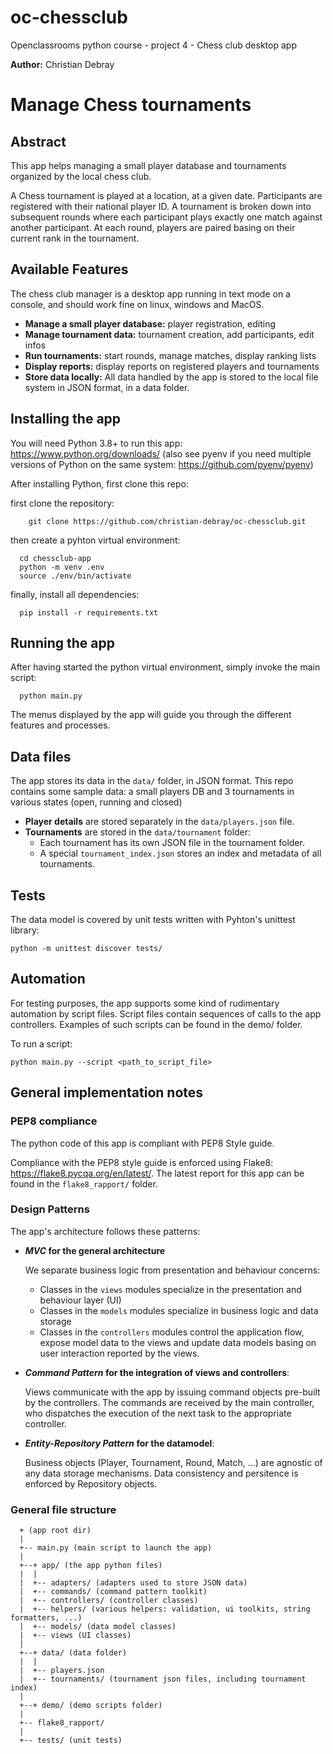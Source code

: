 # oc-chessclub
Openclassrooms python course - project 4 - Chess club desktop app

**Author:** Christian Debray

Manage Chess tournaments
========================

## Abstract
This app helps managing a small player database and tournaments organized
by the local chess club.

A Chess tournament is played at a location, at a given date.
Participants are registered with their national player ID.
A tournament is broken down into subsequent rounds where each participant plays exactly one match against
another participant. At each round, players are paired basing on their current rank in the tournament.

## Available Features

 The chess club manager is a desktop app running in text mode on a console, and should work fine on linux,
 windows and MacOS.

  - **Manage a small player database:** player registration, editing
  - **Manage tournament data:** tournament creation, add participants, edit infos
  - **Run tournaments:** start rounds, manage matches, display ranking lists
  - **Display reports:** display reports on registered players and tournaments
  - **Store data locally:** All data handled by the app is stored to the local file system in JSON format, in a data folder.

## Installing the app

You will need Python 3.8+ to run this app: https://www.python.org/downloads/
(also see pyenv if you need multiple versions of Python on the same system: https://github.com/pyenv/pyenv)

After installing Python, first clone this repo:


first clone the repository:
```
    git clone https://github.com/christian-debray/oc-chessclub.git
```

then create a pyhton virtual environment:
```
  cd chessclub-app
  python -m venv .env
  source ./env/bin/activate
```

finally, install all dependencies:
```
  pip install -r requirements.txt
```

## Running the app

After having started the python virtual environment, simply invoke the main script:

```
  python main.py
```

The menus displayed by the app will guide you through the different features and processes.

## Data files

The app stores its data in the `data/` folder, in JSON format. This repo contains some sample data:
a small players DB and 3 tournaments in various states (open, running and closed)

  - **Player details** are stored separately in the `data/players.json` file.
  - **Tournaments** are stored in the `data/tournament` folder:
     - Each tournament has its own JSON file in the tournament folder.
     - A special `tournament_index.json` stores an index and metadata of all tournaments.

## Tests

The data model is covered by unit tests written with Pyhton's unittest library:

```
python -m unittest discover tests/
```

## Automation
For testing purposes, the app supports some kind of rudimentary automation by script files.
Script files contain sequences of calls to the app controllers.
Examples of such scripts can be found in the demo/ folder.

To run a script:

```
python main.py --script <path_to_script_file>
```

## General implementation notes

### PEP8 compliance
The python code of this app is compliant with PEP8 Style guide.

Compliance with the PEP8 style guide is enforced using Flake8: https://flake8.pycqa.org/en/latest/.
The latest report for this app can be found in the `flake8_rapport/` folder.

 ### Design Patterns

 The app's architecture follows these patterns:

  - ***MVC* for the general architecture**

    We separate business logic from presentation and behaviour concerns:
      - Classes in the `views` modules specialize in the presentation and behaviour layer (UI)
      - Classes in the `models` modules specialize in business logic and data storage
      - Classes in the `controllers` modules control the application flow, expose model data
      to the views and update data models basing on user interaction reported by the views.

  - ***Command Pattern* for the integration of views and controllers**:

    Views communicate with the app by issuing command objects pre-built by the controllers.
    The commands are received by the main controller, who dispatches the execution of the next
    task to the appropriate controller.

  - ***Entity-Repository Pattern* for the datamodel**:

     Business objects (Player, Tournament, Round, Match, ...) are agnostic of any data storage mechanisms.
     Data consistency and persitence is enforced by Repository objects.

### General file structure
```
  + (app root dir)
  |
  +-- main.py (main script to launch the app)
  |
  +--+ app/ (the app python files)
  |  |
  |  +-- adapters/ (adapters used to store JSON data)
  |  +-- commands/ (command pattern toolkit)
  |  +-- controllers/ (controller classes)
  |  +-- helpers/ (various helpers: validation, ui toolkits, string formatters, ...)
  |  +-- models/ (data model classes)
  |  +-- views (UI classes)
  |
  +--+ data/ (data folder)
  |  |
  |  +-- players.json
  |  +-- tournaments/ (tournament json files, including tournament index)
  |   
  +--+ demo/ (demo scripts folder)
  |
  +-- flake8_rapport/
  |
  +-- tests/ (unit tests)
```